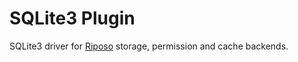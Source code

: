 # SQLite3 Plugin

SQLite3 driver for [Riposo](https://github.com/riposo/riposo) storage, permission and cache backends.
